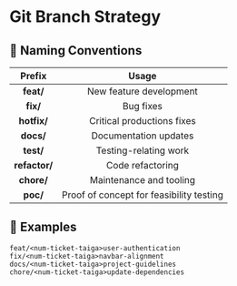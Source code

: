 # Git Branch Strategy

## 📌 Naming Conventions

| Prefix | Usage |
| :-------: | :------:|
| **feat/** | New feature development |
| **fix/** | Bug fixes |
| **hotfix/** | Critical productions fixes |
| **docs/** | Documentation updates |
| **test/** | Testing-relating work |
| **refactor/** | Code refactoring |
| **chore/** | Maintenance and tooling |
| **poc/** | Proof of concept for feasibility testing |

## 🔷 Examples

```git
feat/<num-ticket-taiga>user-authentication
fix/<num-ticket-taiga>navbar-alignment
docs/<num-ticket-taiga>project-guidelines
chore/<num-ticket-taiga>update-dependencies
```
